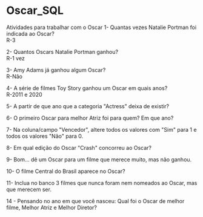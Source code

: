 # Oscar_SQL

Atividades para trabalhar com o Oscar
1- Quantas vezes Natalie Portman foi indicada ao Oscar? </br>
R-3

2- Quantos Oscars Natalie Portman ganhou? </br>
R-1 vez

3- Amy Adams já ganhou algum Oscar? </br>
R-Não

4- A série de filmes Toy Story ganhou um Oscar em quais anos? </br>
R-2011 e 2020

5- A partir de que ano que a categoria "Actress" deixa de existir?  </br>

6- O primeiro Oscar para melhor Atriz foi para quem? Em que ano?  </br>

7- Na coluna/campo "Vencedor", altere todos os valores com "Sim" para 1 e todos os valores "Não" para 0.  </br>

8- Em qual edição do Oscar "Crash" concorreu ao Oscar? </br>

9- Bom... dê um Oscar para um filme que merece muito, mas não ganhou. </br>

10- O filme Central do Brasil aparece no Oscar? </br>

11- Inclua no banco 3 filmes que nunca foram nem nomeados ao Oscar, mas que merecem ser.  </br>

14 - Pensando no ano em que você nasceu: Qual foi o Oscar de melhor filme, Melhor Atriz e Melhor Diretor? </br>
